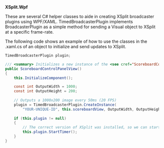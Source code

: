 **XSplit.Wpf**

These are several C# helper classes to aide in creating XSplit broadcaster plugins using WPF/XAML. TimedBroadcasterPlugin implements BroadcasterPlugin as a simple method for sending a Visual object to XSplit at a specific frame-rate.

The following code shows an example of how to use the classes in the .xaml.cs of an object to initialize and send updates to XSplit.

```C#
TimedBroadcasterPlugin plugin;

/// <summary> Initializes a new instance of the <see cref="ScoreboardControlPanelView"/> class. </summary>
public ScoreboardControlPanelView()
{
	this.InitializeComponent();

	const int OutputWidth = 1000;
	const int OutputHeight = 200;
	
	// Outputs a 1000x200 image every 50ms (20 FPS)
	plugin = TimedBroadcasterPlugin.CreateInstance(
		"YOUR-UNIQUE-ID", this.scoreboardView, OutputWidth, OutputHeight, 50);
		
	if (this.plugin != null)
	{
		// The correct version of XSplit was installed, so we can start our output.
		this.plugin.StartTimer();
	}
}
```
